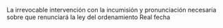 La irrevocable intervención con la incumisión y pronunciación necesaria sobre que renunciará la ley del ordenamiento Real fecha